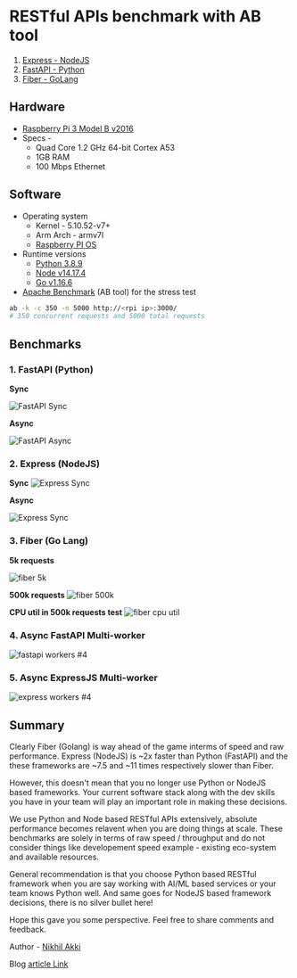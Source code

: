 # RESTful APIs benchmark with AB tool

1. [Express - NodeJS](https://github.com/nikhilakki/benchmark-rest-frameworks/tree/main/rest-express-nodejs)
1. [FastAPI - Python](https://github.com/nikhilakki/benchmark-rest-frameworks/tree/main/rest-fastapi-python)
1. [Fiber - GoLang](https://github.com/nikhilakki/benchmark-rest-frameworks/tree/main/rest-fiber-golang)

## Hardware

- [Raspberry Pi 3 Model B v2016](https://en.wikipedia.org/wiki/Raspberry_Pi)
- Specs -
    - Quad Core 1.2 GHz 64-bit Cortex A53
    - 1GB RAM
    - 100 Mbps Ethernet

## Software 

- Operating system
    - Kernel - 5.10.52-v7+
    - Arm Arch - armv7l 
    - [Raspberry PI OS](https://www.raspberrypi.org/software/operating-systems/#raspberry-pi-os-32-bit)
- Runtime versions
    - [Python 3.8.9](https://www.python.org/downloads/%20)
    - [Node v14.17.4](https://nodejs.org/en/download/)
    - [Go v1.16.6](https://golang.org/dl/)
- [Apache Benchmark](https://httpd.apache.org/docs/2.4/programs/ab.html) (AB tool) for the stress test

```bash
ab -k -c 350 -n 5000 http://<rpi ip>:3000/
# 350 concurrent requests and 5000 total requests
```


## Benchmarks

### 1. FastAPI (Python)

**Sync**

![FastAPI Sync](public/fastapi-bench-sync.png)

**Async**

![FastAPI Async](public/fastapi-bench-async.png)

### 2. Express (NodeJS)

**Sync**
![Express Sync](public/express-bench-sync.png)

**Async**

![Express Sync](public/express-bench-async.png)

### 3. Fiber (Go Lang)

**5k requests**

![fiber 5k](public/fiber-bench.png)

**500k requests**
![fiber 500k](public/fiber-bench-500k-requests.png)

**CPU util in 500k requests test**
![fiber cpu util](public/fiber-bench-500k+.png)

### 4. Async FastAPI Multi-worker 
![fastapi workers #4](public/fastapi-4-workers-async.png)

### 5. Async ExpressJS Multi-worker 

![express workers #4](public/fastapi-4-workers-async.png)

## Summary

Clearly Fiber (Golang) is way ahead of the game interms of speed and raw performance. Express (NodeJS) is ~2x faster than Python (FastAPI) and the these frameworks are ~7.5 and ~11 times respectively slower than Fiber. 

However, this doesn't mean that you no longer use Python or NodeJS based frameworks. Your current software stack along with the dev skills you have in your team will play an important role in making these decisions. 

We use Python and Node based RESTful APIs extensively, absolute performance becomes relavent when you are doing things at scale. These benchmarks are solely in terms of raw speed / throughput and do not consider things like developement speed example - existing eco-system and available resources. 

General recommendation is that you choose Python based RESTful framework when you are say working with AI/ML based services or your team knows Python well. And same goes for NodeJS based framework decisions, there is no silver bullet here!

Hope this gave you some perspective. Feel free to share comments and feedback.

Author - [Nikhil Akki](http://nikhilakki.in)

Blog [article Link](gochronicles.com/benchmark-restful-apis/)
